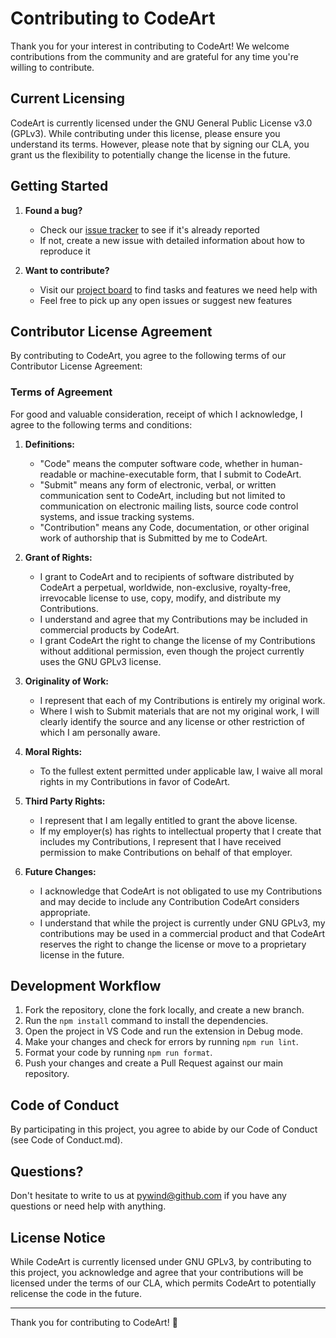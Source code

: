# Contributing to CodeArt

Thank you for your interest in contributing to CodeArt! We welcome contributions from the community and are grateful for any time you're willing to contribute.

## Current Licensing

CodeArt is currently licensed under the GNU General Public License v3.0 (GPLv3). While contributing under this license, please ensure you understand its terms. However, please note that by signing our CLA, you grant us the flexibility to potentially change the license in the future.

## Getting Started

1. **Found a bug?**

   - Check our [issue tracker](https://github.com/pywind/codeart-extension/issues) to see if it's already reported
   - If not, create a new issue with detailed information about how to reproduce it

2. **Want to contribute?**

   - Visit our [project board](https://github.com/pywind/codeart-extension/projects) to find tasks and features we need help with
   - Feel free to pick up any open issues or suggest new features

## Contributor License Agreement

By contributing to CodeArt, you agree to the following terms of our Contributor License Agreement:

### Terms of Agreement

For good and valuable consideration, receipt of which I acknowledge, I agree to the following terms and conditions:

1. **Definitions:**

   - "Code" means the computer software code, whether in human-readable or machine-executable form, that I submit to CodeArt.
   - "Submit" means any form of electronic, verbal, or written communication sent to CodeArt, including but not limited to communication on electronic mailing lists, source code control systems, and issue tracking systems.
   - "Contribution" means any Code, documentation, or other original work of authorship that is Submitted by me to CodeArt.

2. **Grant of Rights:**

   - I grant to CodeArt and to recipients of software distributed by CodeArt a perpetual, worldwide, non-exclusive, royalty-free, irrevocable license to use, copy, modify, and distribute my Contributions.
   - I understand and agree that my Contributions may be included in commercial products by CodeArt.
   - I grant CodeArt the right to change the license of my Contributions without additional permission, even though the project currently uses the GNU GPLv3 license.

3. **Originality of Work:**

   - I represent that each of my Contributions is entirely my original work.
   - Where I wish to Submit materials that are not my original work, I will clearly identify the source and any license or other restriction of which I am personally aware.

4. **Moral Rights:**

   - To the fullest extent permitted under applicable law, I waive all moral rights in my Contributions in favor of CodeArt.

5. **Third Party Rights:**

   - I represent that I am legally entitled to grant the above license.
   - If my employer(s) has rights to intellectual property that I create that includes my Contributions, I represent that I have received permission to make Contributions on behalf of that employer.

6. **Future Changes:**
   - I acknowledge that CodeArt is not obligated to use my Contributions and may decide to include any Contribution CodeArt considers appropriate.
   - I understand that while the project is currently under GNU GPLv3, my contributions may be used in a commercial product and that CodeArt reserves the right to change the license or move to a proprietary license in the future.

## Development Workflow

1. Fork the repository, clone the fork locally, and create a new branch.
2. Run the `npm install` command to install the dependencies.
3. Open the project in VS Code and run the extension in Debug mode.
4. Make your changes and check for errors by running `npm run lint`.
5. Format your code by running `npm run format`.
6. Push your changes and create a Pull Request against our main repository.

## Code of Conduct

By participating in this project, you agree to abide by our Code of Conduct (see Code of Conduct.md).

## Questions?

Don't hesitate to write to us at [pywind@github.com](mailto:pywind@github.com) if you have any questions or need help with anything.

## License Notice

While CodeArt is currently licensed under GNU GPLv3, by contributing to this project, you acknowledge and agree that your contributions will be licensed under the terms of our CLA, which permits CodeArt to potentially relicense the code in the future.

---

Thank you for contributing to CodeArt! 🚀
